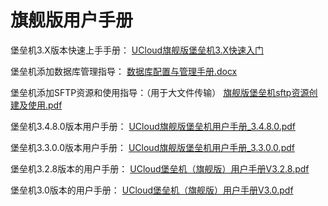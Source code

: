 

# 旗舰版用户手册

堡垒机3.X版本快速上手手册： 
[UCloud旗舰版堡垒机3.X快速入门](https://uhas2017.cn-gd.ufileos.com/旗舰版堡垒机3.X快速入门.pdf)

堡垒机添加数据库管理指导：
[数据库配置与管理手册.docx](https://uhas2017.cn-gd.ufileos.com/堡垒机添加数据库管理配置指导.pdf)

堡垒机添加SFTP资源和使用指导：（用于大文件传输）
[旗舰版堡垒机sftp资源创建及使用.pdf](https://uhas2017.cn-gd.ufileos.com/sftp资源创建及使用.pdf)

堡垒机3.4.8.0版本用户手册：
[UCloud旗舰版堡垒机用户手册\_3.4.8.0.pdf](http://uhas2017.cn-gd.ufileos.com/旗舰版堡垒机用户手册-V3.4.8.0.pdf)

堡垒机3.3.0.0版本用户手册：
[UCloud旗舰版堡垒机用户手册\_3.3.0.0.pdf](https://uhas2017.cn-gd.ufileos.com/旗舰版堡垒机用户手册_3.3.0.0.pdf)

堡垒机3.2.8版本的用户手册：
[UCloud堡垒机（旗舰版）用户手册V3.2.8.pdf](https://uhas2017.cn-gd.ufileos.com/UCloud%E5%A0%A1%E5%9E%92%E6%9C%BA%EF%BC%88%E6%97%97%E8%88%B0%E7%89%88%EF%BC%89%E7%94%A8%E6%88%B7%E6%89%8B%E5%86%8CV3.2.8.pdf)

堡垒机3.0版本的用户手册：
[UCloud堡垒机（旗舰版）用户手册V3.0.pdf](https://uhas2017.cn-gd.ufileos.com/%E6%97%97%E8%88%B0%E7%89%88%E5%A0%A1%E5%9E%92%E6%9C%BA%E7%94%A8%E6%88%B7%E6%89%8B%E5%86%8C_3.0.pdf)

